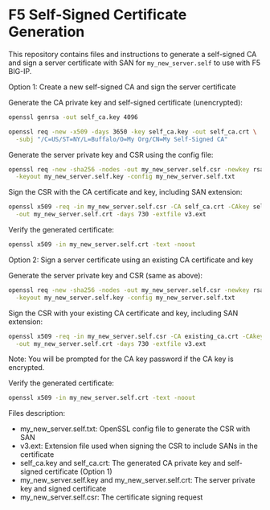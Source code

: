 # F5 Self-Signed Certificate Generation

This repository contains files and instructions to generate a self-signed CA and sign a server certificate with SAN for `my_new_server.self` to use with F5 BIG-IP.

Option 1: Create a new self-signed CA and sign the server certificate

Generate the CA private key and self-signed certificate (unencrypted):

```bash
openssl genrsa -out self_ca.key 4096

openssl req -new -x509 -days 3650 -key self_ca.key -out self_ca.crt \
  -subj "/C=US/ST=NY/L=Buffalo/O=My Org/CN=My Self-Signed CA"
```

Generate the server private key and CSR using the config file:

```bash
openssl req -new -sha256 -nodes -out my_new_server.self.csr -newkey rsa:2048 \
  -keyout my_new_server.self.key -config my_new_server.self.txt
```

Sign the CSR with the CA certificate and key, including SAN extension:

```bash
openssl x509 -req -in my_new_server.self.csr -CA self_ca.crt -CAkey self_ca.key -CAcreateserial \
  -out my_new_server.self.crt -days 730 -extfile v3.ext
```

Verify the generated certificate:

```bash
openssl x509 -in my_new_server.self.crt -text -noout
```

Option 2: Sign a server certificate using an existing CA certificate and key

Generate the server private key and CSR (same as above):

```bash
openssl req -new -sha256 -nodes -out my_new_server.self.csr -newkey rsa:2048 \
  -keyout my_new_server.self.key -config my_new_server.self.txt
```

Sign the CSR with your existing CA certificate and key, including SAN extension:

```bash
openssl x509 -req -in my_new_server.self.csr -CA existing_ca.crt -CAkey existing_ca.key -CAcreateserial \
  -out my_new_server.self.crt -days 730 -extfile v3.ext
```
Note: You will be prompted for the CA key password if the CA key is encrypted.

Verify the generated certificate:

```bash
openssl x509 -in my_new_server.self.crt -text -noout
```

Files description:
- my_new_server.self.txt: OpenSSL config file to generate the CSR with SAN
- v3.ext: Extension file used when signing the CSR to include SANs in the certificate
- self_ca.key and self_ca.crt: The generated CA private key and self-signed certificate (Option 1)
- my_new_server.self.key and my_new_server.self.crt: The server private key and signed certificate
- my_new_server.self.csr: The certificate signing request



